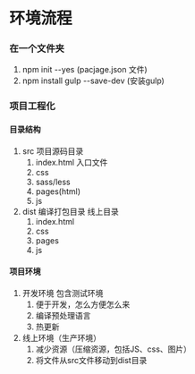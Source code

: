 # 环境流程

### 在一个文件夹

1. npm init  --yes    (pacjage.json 文件)
2. npm  install  gulp  --save-dev   (安装gulp) 

### 项目工程化

#### 目录结构

1. src     项目源码目录
   1. index.html    入口文件
   2. css  
   3. sass/less
   4. pages(html)
   5. js
2. dist    编译打包目录   线上目录
   1. index.html
   2. css
   3. pages
   4. js

#### 项目环境

1. 开发环境   包含测试环境
   1. 便于开发，怎么方便怎么来
   2. 编译预处理语言
   3. 热更新
2. 线上环境（生产环境）
   1. 减少资源（压缩资源，包括JS、css、图片）
   2. 将文件从src文件移动到dist目录